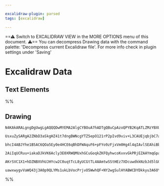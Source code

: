 ```yaml
---

excalidraw-plugin: parsed
tags: [excalidraw]

---
```

==⚠  Switch to EXCALIDRAW VIEW in the MORE OPTIONS menu of this document. ⚠== You can decompress Drawing data with the command palette: 'Decompress current Excalidraw file'. For more info check in plugin settings under 'Saving'


# Excalidraw Data

## Text Elements
%%
## Drawing
```compressed-json
N4KAkARALgngDgUwgLgAQQQDwMYEMA2AlgCYBOuA7hADTgQBuCpAzoQPYB2KqATLZMzYBXUtiRoIACyhQ4zZAHoFAc0JRJQgEYA6bGwC2CgF7N6hbEcK4OCtptbErHALRY8RMpWdx8Q1TdIEfARcZgRmBShcZQUebQAObQBmGjoghH0EDihmbgBtcDBQMBKIEm4IAAUAOQANAGsAaQAzAE4AFgApSs0ABmxmAGEARVxW0k0AZVSSyFhECqCiOSR+

UsxuZySARgA2ZNbD3aSkgHZ41t7dngBWNcgYTZ5epO121rP2pIvd9viv+L3CAUEjqbjbC7aG6HVqnG43eLQs53QqQSQIQjKaTgyHQw5whFIuFA6zKYLcXpA5hQUhseoIQZsfBsUgVADE2wQnM5M1Kmlw2HqylpQg4xEZzNZEhp1mYcFwgWyvMgzUI+Hwk1g5Ikgg8yog1Np9IA6qDJNw+KiDTS6QhNTBtehdeUgSKsRxwrk0NsgWx5dg1I9vb1KV

bhcI4ABJYhe1B5AC6QOa5Ey0e4HCE6qBhDFWAquF6+pFYo9zFjxVm0Hg4l4qIAvlSEAhiBben9tm32u1LZXGCx2Fxve0gX3WJxqpwxNxEdtWntepds8wACLpKDN7jNAhhIGaYRigCiwUy2VjCaBQjgxFw65b3tO7V6NzbrQu3x7pSIHHq6cz+CBzKChuaBbvgYSFHW4CJnQuBwHAmo3jWFbQOimQVEQWJQLyDCEAgFAAEICkKxbikyLLss0lFUdh

2AiIqUCRuu+iakaDJkVK6Acly3E0XRWQMUxhGCuGoqkZKFQyhwcoKvxvGkPRjEZAAYmqGpajWBpMi6hQQLR8n8YpzE2iaZoWmsul8dkhksba9qOppermXpClMQASsI7qeuCTmWQJGQAPL+oG4Ihj5+lWUxSmcFASm4PoapBqgKKlM5BmRdFkyEEYNbPGFLkZAAKlgUAAIIYYO6DBM0WF5WlGQIaQpXyWwFDorgd6oBmWY6alEUZAeYolc1rUhB1E

AKrSVC1X1+hDZNBXVhUJHYcw2C0uqtTcL8yUCGtTL4AAmtwSStHEz7XDcuwdkkNzbJd5lGGwBjcBWkD0AQQg1tsEHTX5+juaJpaxhAy3mcKJCZdlrZg6QEPrnA3A7RA4PEAAsmwxAIANuCaMEHWgTuOkoxK5FoK9ED4UyY2kMo/IABQ8NspzULwTMs4zzOoL0UIAJT6q5CDKJmCpLbTuAM0klK8JL7My1zvMQD9PW+TZ9KBVAA6xl1/46cmcUIAL

uawxwygvVaWQ43j3A0p9QLYMs1ukLbVocPrjvO5WwhQF+NY2wgSulHYABWCDYDkkyu3A6OY9juPAagBMIOZAoa4wBVPfgZuVvMGlhMEYcDvqtHUgYC0LGg2sAWwQH49uSdWvgoSlQXacZ7+6oQeADZ0KqwTlpBdZAA==
```
%%